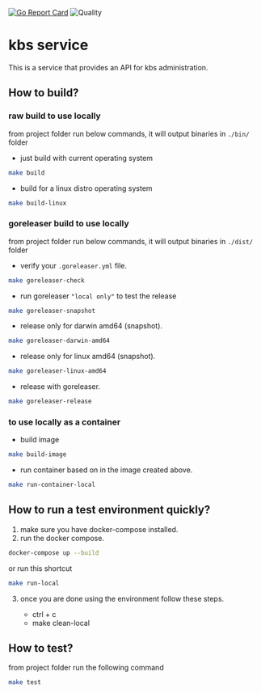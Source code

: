 [![Go Report Card](https://goreportcard.com/badge/github.com/fernandoocampo/kb-store/apps/kbs)](https://goreportcard.com/report/github.com/fernandoocampo/kb-store/apps/kbs) ![Quality](https://github.com/fernandoocampo/kb-store/actions/workflows/kbs-app-quality.yml/badge.svg?branch=main)

# kbs service

This is a service that provides an API for kbs administration.

## How to build?

### raw build to use locally
from project folder run below commands, it will output binaries in `./bin/` folder

* just build with current operating system
```sh
make build
```

* build for a linux distro operating system
```sh
make build-linux
```

### goreleaser build to use locally
from project folder run below commands, it will output binaries in `./dist/` folder

* verify your `.goreleaser.yml` file.

```sh
make goreleaser-check
```

* run goreleaser `"local only"` to test the release
```sh
make goreleaser-snapshot
```

* release only for darwin amd64 (snapshot).
```sh
make goreleaser-darwin-amd64
```

* release only for linux amd64 (snapshot).
```sh
make goreleaser-linux-amd64
```

* release with goreleaser.
```sh
make goreleaser-release
```

### to use locally as a container

* build image
```sh
make build-image
```

* run container based on in the image created above.
```sh
make run-container-local
```

## How to run a test environment quickly?

1. make sure you have docker-compose installed.
2. run the docker compose.
```sh
docker-compose up --build
```

or run this shortcut

```sh
make run-local
```

3. once you are done using the environment follow these steps.

    * ctrl + c
    * make clean-local

## How to test?

from project folder run the following command

```sh
make test
```
